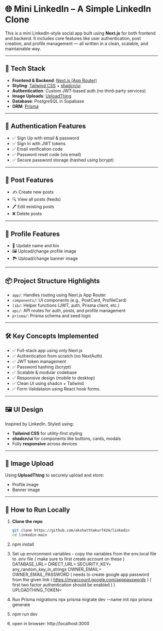 # 🌐 Mini LinkedIn – A Simple LinkedIn Clone

This is a mini LinkedIn-style social app built using **Next.js** for both frontend and backend. It includes core features like user authentication, post creation, and profile management — all written in a clean, scalable, and maintainable way.

---

## 🚀 Tech Stack

- **Frontend & Backend**: [Next.js (App Router)](https://nextjs.org/)
- **Styling**: [Tailwind CSS](https://tailwindcss.com/) + [shadcn/ui](https://ui.shadcn.com/)
- **Authentication**: Custom JWT-based auth (no third-party services)
- **Image Uploads**: [UploadThing](https://uploadthing.com/)
- **Database**: PostgreSQL in Supabase
- **ORM**: [Prisma](https://www.prisma.io/)

---

## 🔐 Authentication Features

- ✅ Sign Up with email & password
- ✅ Sign In with JWT tokens
- ✅ Email verification code
- ✅ Password reset code (via email)
- ✅ Secure password storage (hashed using bcrypt)

---

## 📝 Post Features

- ✍️ Create new posts
- 🔍 View all posts (feeds)
- 🖊️ Edit existing posts
- ❌ Delete posts

---

## 👤 Profile Features

- 🧑 Update name and bio
- 🖼️ Upload/change profile image
- 🏞️ Upload/change banner image

---

## 📦 Project Structure Highlights

- `app/`: Handles routing using Next.js App Router
- `components/`: UI components (e.g., PostCard, ProfileCard)
- `lib/`: Helper functions (JWT, auth, Prisma client, etc.)
- `api/`: API routes for auth, posts, and profile management
- `prisma/`: Prisma schema and seed logic

---

## 🛠️ Key Concepts Implemented

- ✅ Full-stack app using only Next.js
- ✅ Authentication from scratch (no NextAuth)
- ✅ JWT token management
- ✅ Password hashing (bcrypt)
- ✅ Scalable & modular codebase
- ✅ Responsive design (mobile to desktop)
- ✅ Clean UI using shadcn + Tailwind
- ✅ Form Validataion using React hook forms. 

---

## 🖼️ UI Design

Inspired by LinkedIn. Styled using:

- **Tailwind CSS** for utility-first styling
- **shadcn/ui** for components like buttons, cards, modals
- Fully **responsive** across devices

---

## 📸 Image Upload

Using **UploadThing** to securely upload and store:

- Profile image
- Banner image

---

## 📄 How to Run Locally

1. **Clone the repo**
   ```bash
   git clone https://github.com/akshatthakur7424/linkedin
   cd linkedin-main

2. npm install

3. Set up environment variables - copy the variables from the env.local file to .env file ( make sure to first create account on these )
DATABASE_URL=
DIRECT_URL=
SECURITY_KEY= any_random_key_in_strings
OWNER_EMAIL=
OWNER_EMAIL_PASSWORD ( needs to create google app password from the given link ( https://myaccount.google.com/apppasswords ) ( first two factor authentication should be enabled ) )
UPLOADTHING_TOKEN=

4. Run Prisma migrations
npx prisma migrate dev --name init
npx prisma generate

5. npm run dev

6. open in browser: http://localhost:3000